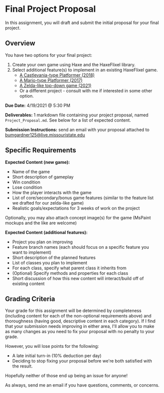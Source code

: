 # Final Project Proposal

In this assignment, you will draft and submit the initial proposal for your final project. 

## Overview

You have two options for your final project:

 1. Create your own game using Haxe and the HaxeFlixel library.
 2. Select additional feature(s) to implement in an existing HaxeFlixel game.
    * [A Castlevania-type Platformer (2018)](https://github.com/SamBumgardner/csc-303-platformer-2018)
    * [A Mario-type Platformer (2017)](https://github.com/SamBumgardner/csc-303-platformer-2017)
    * [A Zelda-like top-down game (2021)](https://github.com/SamBumgardner/csc-303-game-2021)
    * Or a different project - consult with me if interested in some other option.

**Due Date:** 4/19/2021 @ 5:30 PM

**Deliverables:** 1 markdown file containing your project proposal, named `Project_Proposal.md`. See below for a list of expected content.

**Submission Instructions:** send an email with your proposal attached to bumgardner125@live.missouristate.edu

## Specific Requirements

**Expected Content (new game):**

 * Name of the game
 * Short description of gameplay
 * Win condition
 * Lose condition
 * How the player interacts with the game
 * List of core/secondary/bonus game features (similar to the feature list we drafted for our zelda-like game)
 * Realistic goals/expectations for 3 weeks of work on the project

Optionally, you may also attach concept image(s) for the game (MsPaint mockups and the like are welcome)
 
**Expected Content (additional features):**

 * Project you plan on improving
 * Feature branch names (each should focus on a specific feature you want to implement)
 * Short description of the planned features
 * List of classes you plan to implement
 * For each class, specify what parent class it inherits from
 * (Optional) Specify methods and properties for each class
 * Short discussion of how this new content will interact/build off of existing content
 
## Grading Criteria

Your grade for this assignment will be determined by completeness (including content for each of the non-optional requirements above) and thoroughness (having good, descriptive content in each category). If I find that your submission needs improving in either area, I'll allow you to make as many changes as you need to fix your proposal with no penalty to your grade.

However, you will lose points for the following:

 * A late initial turn-in (10% deduction per day)
 * Deciding to stop fixing your proposal before we're both satisfied with the result.

Hopefully neither of those end up being an issue for anyone! 

As always, send me an email if you have questions, comments, or concerns.
